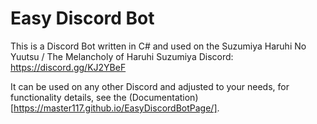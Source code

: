# Easy Discord Bot

This is a Discord Bot written in C# and used on the Suzumiya Haruhi No Yuutsu / The Melancholy of Haruhi Suzumiya Discord: https://discord.gg/KJ2YBeF

It can be used on any other Discord and adjusted to your needs, for functionality details, see the (Documentation)[https://master117.github.io/EasyDiscordBotPage/].
